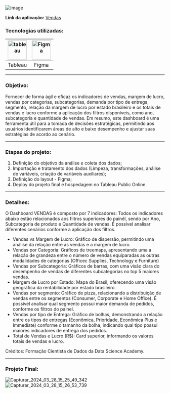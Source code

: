 ![image](https://github.com/AlbertoFAraujo/Tableau_Dashboard_Vendas/assets/105552990/853041fc-a077-4a66-95fc-6c7780582397)

**Link da aplicação:** [Vendas](https://public.tableau.com/views/Dashboard-Vendas_17113705683340/DashboardVendas_pg1?:language=pt-BR&:sid=&:display_count=n&:origin=viz_share_link)

### Tecnologias utilizadas: 
| [<img align="center" alt="tableau" height="60" width="60" src="https://github.com/AlbertoFAraujo/Tableau_Vendas/assets/105552990/6eb598df-9600-4295-a378-e23dd97b6c3c">](https://powerbi.microsoft.com/pt-br/desktop/) | [<img align="center" alt="Figma" height="60" width="60" src="https://github.com/AlbertoFAraujo/PBI_DashboardSAC/assets/105552990/41c4197b-df11-4c43-8b84-6af9f1edbddb">](https://www.streamlit.io/) |
|:---:|:---:|
| Tableau | Figma |
<hr>

### Objetivo: 

Fornecer de forma ágil e eficaz os indicadores de vendas, margem de lucro, vendas por categorias, subcategorias, demanda por tipo de entrega, segmento, relação da margem de lucro por estado brasileiro e os totais de vendas e lucro conforme a aplicação dos filtros disponíveis, como ano, subcategoria e quantidade de vendas.
Em resumo, este dashboard é uma ferramenta útil para a tomada de decisões estratégicas, permitindo aos usuários identificarem áreas de alto e baixo desempenho e ajustar suas estratégias de acordo ao cenário.

<hr>

### Etapas do projeto:

1. Definição do objetivo da análise e coleta dos dados;
2. Importação e tratamento dos dados (Limpeza, transformações, análise de variáveis, criação de variáveis auxiliares);
3. Definição do layout - Figma;
4. Deploy do projeto final e hospedagem no Tableau Public Online.
<hr>


### Detalhes:

O Dashboard VENDAS é composto por 7 indicadores:
Todos os indicadores abaixo estão relacionados aos filtros superiores do painél, sendo por Ano, Subcategoria de produto e Quantidade de vendas. É possível analisar diferentes cenários conforme a aplicação dos filtros.
- Vendas vs Margem de Lucro: Gráfico de dispersão, permitindo uma análise da relação entre as vendas e a margem de lucro.
- Vendas por Categoria: Gráficos de treemaps, apresentando uma a relação de grandeza entre o número de vendas equiparadas as outras modalidades de categorias (Officec Supplies, Technology e Furniture)
- Vendas por Subcategoria: Gráficos de barras, com uma visão clara do desempenho de vendas de diferentes subcategorias no top 5 maiores vendas.
- Margem de Lucro por Estado: Mapa do Brasil, oferecendo uma visão geográfica da rentabilidade por estado brasileiro.
- Vendas por segmento: Gráfico de pizza, relacionando a distribuição de vendas entre os segmentos (Consumer, Corporate e Home Office). É possível analisar qual segmento possui maior demanda de pedidos, conforme os filtros do painel.
- Vendas por tipo de Entrega: Gráfico de bolhas, demonstrando a relação entre os tipos de entregas (Econômica, Prioridade, Econômica Plus e Immediate) conforme o tamanho da bolha, indicando qual tipo possui maiores indicadores de entrega dos pedidos.
- Total de Vendas e Lucro (R$): Card superior, informando os valores totais de vendas e lucro.
  
Créditos: Formação Cientista de Dados da Data Science Academy.
<hr>

### Projeto Final:
![Capturar_2024_03_28_15_25_49_342](https://github.com/AlbertoFAraujo/Tableau_Dashboard_Vendas/assets/105552990/e4824211-27eb-4abd-ab41-9b8697961b8d)
![Capturar_2024_03_28_15_26_53_739](https://github.com/AlbertoFAraujo/Tableau_Dashboard_Vendas/assets/105552990/e60ac029-2f14-4869-ad34-c16603ec992f)

